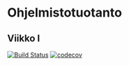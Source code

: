 # Ohjelmistotuotanto
## Viikko I

[![Build Status](https://travis-ci.org/sofivanhanen/ohtu-viikko1.svg?branch=master)](https://travis-ci.org/sofivanhanen/ohtu-viikko1) 
[![codecov](https://codecov.io/gh/sofivanhanen/ohtu-viikko1/branch/master/graph/badge.svg)](https://codecov.io/gh/sofivanhanen/ohtu-viikko1)
